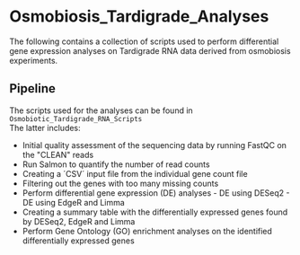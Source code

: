 # Osmobiosis_Tardigrade_Analyses
The following contains a collection of scripts used to perform differential gene expression analyses on Tardigrade RNA data derived from osmobiosis experiments. 

## Pipeline
The scripts used for the analyses can be found in `Osmobiotic_Tardigrade_RNA_Scripts`   
The latter includes:
- Initial quality assessment of the sequencing data by running FastQC on the "CLEAN" reads
- Run Salmon to quantify the number of read counts 
- Creating a ´CSV´ input file from the individual gene count file
- Filtering out the genes with too many missing counts 
- Perform differential gene expression (DE) analyses 
      -  DE using DESeq2
      -  DE using EdgeR and Limma 
- Creating a summary table with the differentially expressed genes found by DESeq2, EdgeR and Limma 
- Perform Gene Ontology (GO) enrichment analyses on the identified differentially expressed genes    
